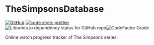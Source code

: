 # TheSimpsonsDatabase

[![GitHub](https://img.shields.io/github/license/MaximMaximS/TheSimpsonsDatabase?style=for-the-badge)](https://github.com/MaximMaximS/TheSimpsonsDatabase/blob/main/LICENSE) [![code style: prettier](https://img.shields.io/badge/code_style-prettier-ff69b4.svg?style=for-the-badge)](https://github.com/prettier/prettier) ![Libraries.io dependency status for GitHub repo](https://img.shields.io/librariesio/github/MaximMaximS/TheSimpsonsDAtabase?style=for-the-badge)![CodeFactor Grade](https://img.shields.io/codefactor/grade/github/MaximMaximS/TheSimpsonsDatabase?style=for-the-badge)

Online watch progress tracker of The Simpsons series.

